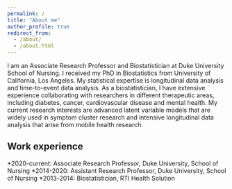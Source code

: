 ```yaml
---
permalink: /
title: "About me"
author_profile: true
redirect_from: 
  - /about/
  - /about.html
---
```


I am an Associate Research Professor and Biostatistician at Duke University School of Nursing. I received my PhD in Biostatistics from University of California, Los Angeles. My statistical expertise is longitudinal data analysis and time-to-event data analysis. As a biostatistician, I have extensive experience collaborating with researchers in different therapeutic areas, including diabetes, cancer, cardiovascular disease and mental health. My current research interests are advanced latent variable models that are widely used in symptom cluster research and intensive longitudinal data analysis that arise from mobile health research.

Work experience
-----
*2020-current: Associate Research Professor, Duke University, School of Nursing
*2014-2020: Assistant Research Professor, Duke University, School of Nursing
*2013-2014: Biostatistician, RTI Health Solution